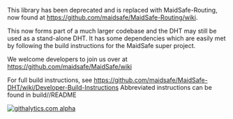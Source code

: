 This library has been deprecated and is replaced with MaidSafe-Routing, now found at https://github.com/maidsafe/MaidSafe-Routing/wiki.

This now forms part of a much larger codebase and the DHT may still be used as a stand-alone DHT. It has some dependencies which are easily met by following the build instructions for the MaidSafe super project.

We welcome developers to join us over at https://github.com/maidsafe/MaidSafe/wiki


For full build instructions, see https://github.com/maidsafe/MaidSafe-DHT/wiki/Developer-Build-Instructions
Abbreviated instructions can be found in build/<DirAppropriateToYourOS>/README

[![githalytics.com alpha](https://cruel-carlota.pagodabox.com/b67b266eca531aae29c1b0a34d85f164 "githalytics.com")](http://githalytics.com/maidsafe/MaidSafe-DHT)
